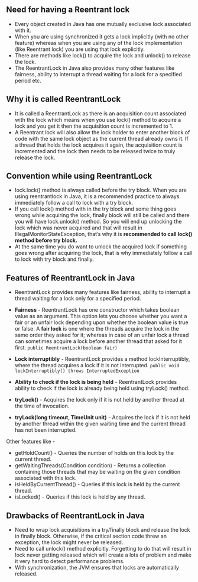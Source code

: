 ## Need for having a Reentrant lock
* Every object created in Java has one mutually exclusive lock associated with it.
* When you are using synchronized it gets a lock implicitly (with no other feature) whereas when you are using any of the lock implementation (like Reentrant lock) you are using that lock explicitly.
* There are methods like lock() to acquire the lock and unlock() to release the lock.
* The ReentrantLock in Java also provides many other features like fairness, ability to interrupt a thread waiting for a lock for a specified period etc.

## Why it is called ReentrantLock
* It is called a ReentrantLock as there is an acquisition count associated with the lock which means when you use
lock() method to acquire a lock and you get it then the acquisition count is incremented to 1.
* A Reentrant lock will also allow the lock holder to enter another block of code with the same lock object as
the current thread already owns it. If a thread that holds the lock acquires it again, the acquisition count is incremented and the lock then needs to be released twice to truly release the lock.

## Convention while using ReentrantLock
* lock.lock() method is always called before the try block. When you are using reentrantlock in Java, it is a recommended practice to always immediately follow a call to lock with a try block.
* If you call lock() method with in the try block and some thing goes wrong while acquiring the lock, finally block will still be called and there you will have lock.unlock() method. So you will end up unlocking the lock which was never acquired and that will result in IllegalMonitorStateException, that’s why it is **recommended to call lock() method before try block.**
* At the same time you do want to unlock the acquired lock if something goes wrong after acquiring the lock, that is why immediately follow a call to lock with try block and finally.

## Features of ReentrantLock in Java

* ReentrantLock provides many features like fairness, ability to interrupt a thread waiting for a lock only for a specified period. 
* **Fairness** - ReentrantLock has one constructor which takes boolean value as an argument. This option lets you choose whether you want a fair or an unfair lock depending upon whether the boolean value is true or false. A **fair lock** is one where the threads acquire the lock in the same order they asked for it; whereas in case of an unfair lock a thread can sometimes acquire a lock before another thread that asked for it first.
```public ReentrantLock(boolean fair)```
* **Lock interruptibly** - ReentrantLock provides a method lockInterruptibly, where the thread acquires a lock if it is not interrupted.
```public void lockInterruptibly() throws InterruptedException```
 * **Ability to check if the lock is being held** - ReentrantLock provides ability to check if the lock is already being held using tryLock() method.

* **tryLock()** - Acquires the lock only if it is not held by another thread at the time of invocation.

* **tryLock(long timeout, TimeUnit unit)** - Acquires the lock if it is not held by another thread within the given waiting time and the current thread has not been interrupted.

Other features like -
* getHoldCount() - Queries the number of holds on this lock by the current thread.
* getWaitingThreads(Condition condition) - Returns a collection containing those threads that may be waiting on the given condition associated with this lock.
* isHeldByCurrentThread() - Queries if this lock is held by the current thread.
* isLocked() - Queries if this lock is held by any thread.

## Drawbacks of ReentrantLock in Java
* Need to wrap lock acquisitions in a try/finally block and release the lock in finally block. Otherwise, if the critical section code threw an exception, the lock might never be released.
* Need to call unlock() method explicitly. Forgetting to do that will result in lock never getting released which will create a lots of problem and make it very hard to detect performance problems. 
* With synchronization, the JVM ensures that locks are automatically released.

